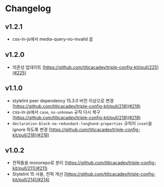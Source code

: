 # Changelog

## v1.2.1

- css-in-js에서 media-query-no-invalid 끔

## v1.2.0

- 의존성 업데이트 [https://github.com/titicacadev/triple-config-kit/pull/225](#225)

## v1.1.0

- stylelint peer dependency 15.3.0 버전 이상으로 변경 [https://github.com/titicacadev/triple-config-kit/pull/218](#218)
- css-in-js에서 `case`, `no-unknown` 규칙 다시 복구 [https://github.com/titicacadev/triple-config-kit/pull/218](#218)
- `declaration-block-no-redundant-longhand-properties` 규칙이 `inset`을 ignore 하도록 변경 [https://github.com/titicacadev/triple-config-kit/pull/218](#218)

## v1.0.2

- 컨픽들을 monorepo로 분리 [https://github.com/titicacadev/triple-config-kit/pull/211](#211)
- Stylelint 15 사용, 컨픽 개선 [https://github.com/titicacadev/triple-config-kit/pull/214](#214)
